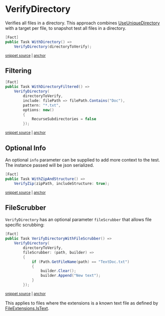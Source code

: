 <!--
GENERATED FILE - DO NOT EDIT
This file was generated by [MarkdownSnippets](https://github.com/SimonCropp/MarkdownSnippets).
Source File: /docs/mdsource/verify-directory.source.md
To change this file edit the source file and then run MarkdownSnippets.
-->

# VerifyDirectory

Verifies all files in a directory. This approach combines [UseUniqueDirectory](/docs/naming.md#useuniquedirectory) with a target per file, to snapshot test all files in a directory.

<!-- snippet: VerifyDirectoryXunitV3 -->
<a id='snippet-VerifyDirectoryXunitV3'></a>
```cs
[Fact]
public Task WithDirectory() =>
    VerifyDirectory(directoryToVerify);
```
<sup><a href='/src/Verify.XunitV3.Tests/Tests.cs#L92-L98' title='Snippet source file'>snippet source</a> | <a href='#snippet-VerifyDirectoryXunitV3' title='Start of snippet'>anchor</a></sup>
<!-- endSnippet -->


## Filtering

<!-- snippet: VerifyDirectoryFilterXunitV3 -->
<a id='snippet-VerifyDirectoryFilterXunitV3'></a>
```cs
[Fact]
public Task WithDirectoryFiltered() =>
    VerifyDirectory(
        directoryToVerify,
        include: filePath => filePath.Contains("Doc"),
        pattern: "*.txt",
        options: new()
        {
            RecurseSubdirectories = false
        });
```
<sup><a href='/src/Verify.XunitV3.Tests/Tests.cs#L129-L142' title='Snippet source file'>snippet source</a> | <a href='#snippet-VerifyDirectoryFilterXunitV3' title='Start of snippet'>anchor</a></sup>
<!-- endSnippet -->


## Optional Info

An optional `info` parameter can be supplied to add more context to the test. The instance passed will be json serialized.

<!-- snippet: VerifyZipWithStructureXunitV3 -->
<a id='snippet-VerifyZipWithStructureXunitV3'></a>
```cs
[Fact]
public Task WithZipAndStructure() =>
    VerifyZip(zipPath, includeStructure: true);
```
<sup><a href='/src/Verify.XunitV3.Tests/Tests.cs#L156-L162' title='Snippet source file'>snippet source</a> | <a href='#snippet-VerifyZipWithStructureXunitV3' title='Start of snippet'>anchor</a></sup>
<!-- endSnippet -->


## FileScrubber

`VerifyDirectory` has an optional parameter `fileScrubber` that allows file specific scrubbing:

<!-- snippet: VerifyDirectoryWithFileScrubberXunitV3 -->
<a id='snippet-VerifyDirectoryWithFileScrubberXunitV3'></a>
```cs
[Fact]
public Task VerifyDirectoryWithFileScrubber() =>
    VerifyDirectory(
        directoryToVerify,
        fileScrubber: (path, builder) =>
        {
            if (Path.GetFileName(path) == "TextDoc.txt")
            {
                builder.Clear();
                builder.Append("New text");
            }
        });
```
<sup><a href='/src/Verify.XunitV3.Tests/Tests.cs#L110-L125' title='Snippet source file'>snippet source</a> | <a href='#snippet-VerifyDirectoryWithFileScrubberXunitV3' title='Start of snippet'>anchor</a></sup>
<!-- endSnippet -->

This applies to files where the extensions is a known text file as defined by [FileExtensions.IsText](https://github.com/VerifyTests/EmptyFiles#istext).
